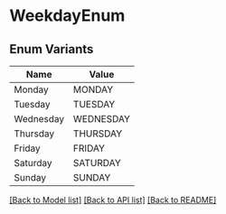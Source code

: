 # WeekdayEnum

## Enum Variants

| Name | Value |
|---- | -----|
| Monday | MONDAY |
| Tuesday | TUESDAY |
| Wednesday | WEDNESDAY |
| Thursday | THURSDAY |
| Friday | FRIDAY |
| Saturday | SATURDAY |
| Sunday | SUNDAY |


[[Back to Model list]](../README.md#documentation-for-models) [[Back to API list]](../README.md#documentation-for-api-endpoints) [[Back to README]](../README.md)


